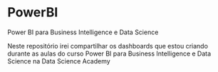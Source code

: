 # PowerBI
Power BI para Business Intelligence e Data Science

Neste repositório irei compartilhar os dashboards que estou criando durante as 
aulas do curso Power BI para Business Intelligence e Data Science na Data Science Academy
